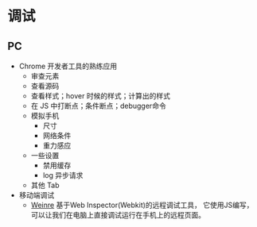 # 调试
## PC
* Chrome 开发者工具的熟练应用
  * 审查元素
  * 查看源码
  * 查看样式；hover 时候的样式；计算出的样式
  * 在 JS 中打断点；条件断点；debugger命令
  * 模拟手机
    * 尺寸
    * 网络条件
    * 重力感应
  * 一些设置
    * 禁用缓存
    * log 异步请求
  * 其他 Tab
* 移动端调试
  * [Weinre](https://github.com/nupthale/weinre) 基于Web Inspector(Webkit)的远程调试工具， 它使用JS编写， 可以让我们在电脑上直接调试运行在手机上的远程页面。
